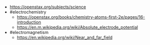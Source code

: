 - https://openstax.org/subjects/science
- #electrochemistry
	- https://openstax.org/books/chemistry-atoms-first-2e/pages/16-introduction
	- https://en.m.wikipedia.org/wiki/Absolute_electrode_potential
- #electromagnetism
	- https://en.wikipedia.org/wiki/Near_and_far_field
